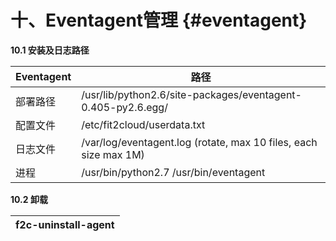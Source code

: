 # **十、Eventagent管理** {#eventagent}

**10.1 安装及日志路径**

| Eventagent | 路径 |
| --- | --- |
| 部署路径 | /usr/lib/python2.6/site-packages/eventagent-0.405-py2.6.egg/ |
| 配置文件 | /etc/fit2cloud/userdata.txt |
| 日志文件 | /var/log/eventagent.log (rotate, max 10 files, each size max 1M) |
| 进程 | /usr/bin/python2.7 /usr/bin/eventagent |

**10.2 卸载**

| f2c-uninstall-agent |
| --- |